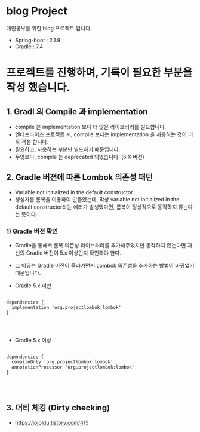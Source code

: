# blog Project
개인공부를 위한 blog 프로젝트 입니다.

- Spring-boot : 2.1.9
- Gradle : 7.4

# 프로젝트를 진행하며, 기록이 필요한 부분을 작성 했습니다.
## 1. Gradl 의 Compile 과 implementation
  - compile 은 implementation 보다 더 많은 라이브러리를 빌드합니다.
  - 엔터프라이즈 프로젝트 시, compile 보다는 implementation 을 사용하는 것이 더욱 적절 합니다. 
  - 필요하고, 사용하는 부분만 빌드하기 때문입니다. 
  - 무엇보다, compile 는 deprecated 되었습니다. (6.X 버젼)

## 2. Gradle 버젼에 따른 Lombok 의존성 패턴
- Variable not initialized in the default constructor
- 생성자를 롬복을 이용하여 만들었는데, 막상 variable not initialized in the default constructor라는 에러가 발생했다면, 롬복이 정상적으로 동작하지 않는다는 뜻이다.

### 1) Gradle 버전 확인
- Gradle을 통해서 롬복 의존성 라이브러리를 추가해주었지만 동작하지 않는다면 자신의 Gradle 버전이 5.x 이상인지 확인해야 한다.
- 그 이유는 Gradle 버전이 올라가면서 Lombok 의존성을 추가하는 방법이 바뀌었기 때문입니다.

- Gradle 5.x 미만
<pre>
<code>
dependencies {
  implementation 'org.projectlombok:lombok'
}
</pre>
</code>

- Gradle 5.x 이상
<pre>
<code>
dependencies {
  compileOnly 'org.projectlombok:lombok'
  annotationProcessor 'org.projectlombok:lombok'
}
</pre>
</code>

## 3. 더티 체킹 (Dirty checking)
- https://jojoldu.tistory.com/415
